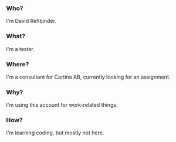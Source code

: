 ### Who?

I'm David Rehbinder.

### What?

I'm a tester.

### Where?

I'm a consultant for Cartina AB, currently looking for an assignment.

### Why?

I'm using this account for work-related things.

### How?

I'm learning coding, but mostly not here.
